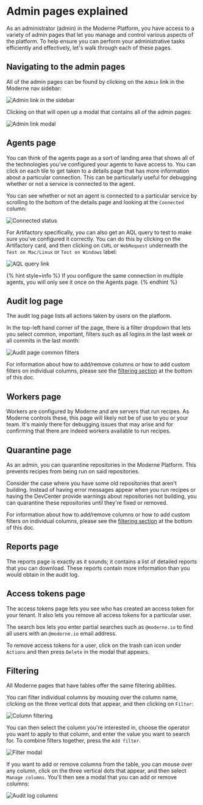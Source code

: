 # Admin pages explained

As an administrator (admin) in the Moderne Platform, you have access to a variety of admin pages that let you manage and control various aspects of the platform. To help ensure you can perform your administrative tasks efficiently and effectively, let's walk through each of these pages.

## Navigating to the admin pages

All of the admin pages can be found by clicking on the `Admin` link in the Moderne nav sidebar: 

![Admin link in the sidebar](/.gitbook/assets/admin-sidebar.png)

Clicking on that will open up a modal that contains all of the admin pages:

![Admin link modal](/.gitbook/assets/admin-page-modal.png)

## Agents page 

You can think of the agents page as a sort of landing area that shows all of the technologies you've configured your agents to have access to. You can click on each tile to get taken to a details page that has more information about a particular connection. This can be particularly useful for debugging whether or not a service is connected to the agent. 

You can see whether or not an agent is connected to a particular service by scrolling to the bottom of the details page and looking at the `Connected` column:

![Connected status](/.gitbook/assets/connected-col.png)

For Artifactory specifically, you can also get an AQL query to test to make sure you've configured it correctly. You can do this by clicking on the Artifactory card, and then clicking on `CURL` or `WebRequest` underneath the `Test on Mac/Linux` or `Test on Windows` label:

![AQL query link](/.gitbook/assets/artifactory-test.png)

{% hint style=info %}
If you configure the same connection in multiple agents, you will only see it once on the Agents page.
{% endhint %}

## Audit log page

The audit log page lists all actions taken by users on the platform.

In the top-left hand corner of the page, there is a filter dropdown that lets you select common, important, filters such as all logins in the last week or all commits in the last month:

![Audit page common filters](/.gitbook/assets/audit-common.png)

For information about how to add/remove columns or how to add custom filters on individual columns, please see the [filtering section](#filtering) at the bottom of this doc.

## Workers page

Workers are configured by Moderne and are servers that run recipes. As Moderne controls these, this page will likely not be of use to you or your team. It's mainly there for debugging issues that may arise and for confirming that there are indeed workers available to run recipes.

## Quarantine page

As an admin, you can quarantine repositories in the Moderne Platform. This prevents recipes from being run on said repositories.

Consider the case where you have some old repositories that aren't building. Instead of having error messages appear when you run recipes or having the DevCenter provide warnings about repositories not building, you can quarantine these repositories until they're fixed or removed.

For information about how to add/remove columns or how to add custom filters on individual columns, please see the [filtering section](#filtering) at the bottom of this doc.

## Reports page

The reports page is exactly as it sounds; it contains a list of detailed reports that you can download. These reports contain more information than you would obtain in the audit log. 

## Access tokens page

The access tokens page lets you see who has created an access token for your tenant. It also lets you remove all access tokens for a particular user.

The search box lets you enter partial searches such as `@moderne.io` to find all users with an `@moderne.io` email address.

To remove access tokens for a user, click on the trash can icon under `Actions` and then press `Delete` in the modal that appears.

## Filtering

All Moderne pages that have tables offer the same filtering abilities.

You can filter individual columns by mousing over the column name, clicking on the three vertical dots that appear, and then clicking on `Filter`:

![Column filtering](/.gitbook/assets/col-filter.png)

You can then select the column you're interested in, choose the operator you want to apply to that column, and enter the value you want to search for. To combine filters together, press the `Add filter`.

![Filter modal](/.gitbook/assets/specific-filter.png)

If you want to add or remove columns from the table, you can mouse over any column, click on the three vertical dots that appear, and then select `Manage columns`. You'll then see a modal that you can add or remove columns: 

![Audit log columns](/.gitbook/assets/audit-log-columns.png)